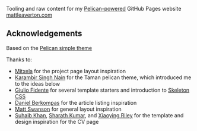 Tooling and raw content for my [Pelican-powered](https://getpelican.com/) GitHub Pages website [mattleaverton.com](https://www.mattleaverton.com)

## Acknowledgements
Based on the [Pelican simple theme](https://github.com/getpelican/pelican/tree/master/pelican/themes/simple/templates)

Thanks to:
* [Mitxela](https://mitxela.com/projects/hardware) for the project page layout inspiration
* [Karambir Singh Nain](https://github.com/karambir/taman) for the Taman pelican theme, which introduced me to the ideas below
* [Giulio Fidente](https://github.com/gfidente/pelican-svbhack) for several template starters and introduction to [Skeleton CSS](http://getskeleton.com/)
* [Daniel Berkompas](https://blog.danielberkompas.com/) for the article listing inspiration
* [Matt Swanson](https://mdswanson.com/) for general layout inspiration
* [Suhaib Khan](https://github.com/suheb/resume), [Sharath Kumar](https://github.com/sharu725/online-cv), and [Xiaoying Riley](https://themes.3rdwavemedia.com/bootstrap-templates/resume/orbit-free-resume-cv-bootstrap-theme-for-developers/) for the template and design inspiration for the CV page